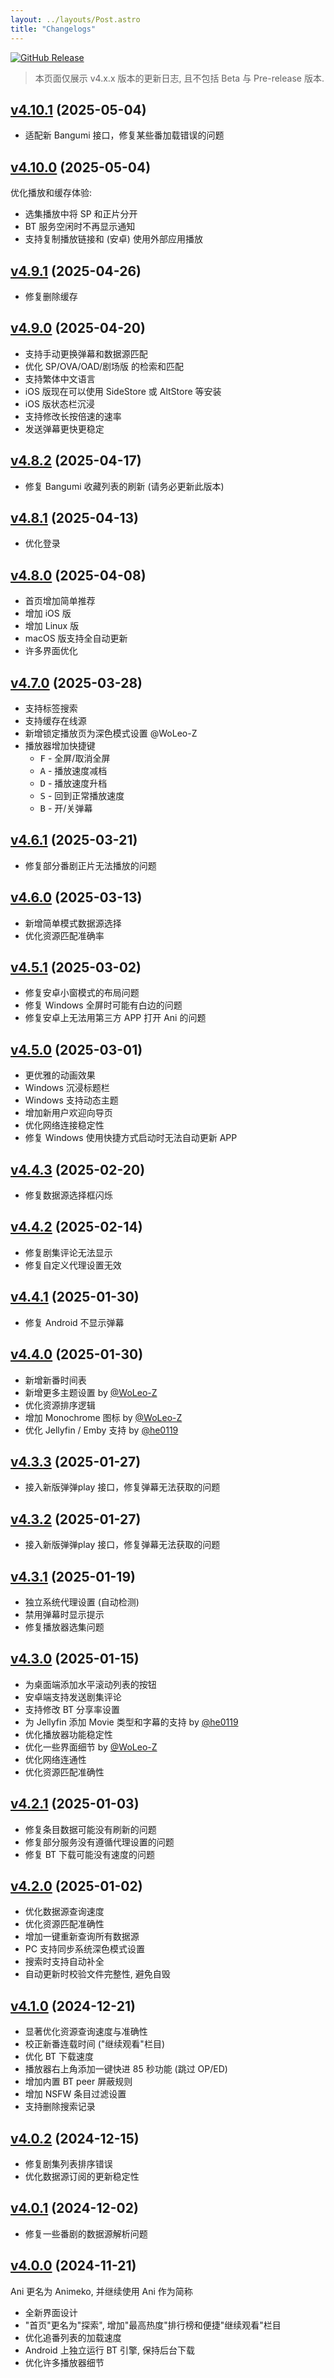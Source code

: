 ```yaml
---
layout: ../layouts/Post.astro
title: "Changelogs"
---
```


[![GitHub Release](https://img.shields.io/github/v/release/open-ani/animeko?sort=semver&display_name=tag&style=flat-square)](https://github.com/open-ani/animeko/releases/latest)

> 本页面仅展示 v4.x.x 版本的更新日志, 且不包括 Beta 与 Pre-release 版本.

## [v4.10.1](https://github.com/open-ani/animeko/releases/tag/v4.10.1) (2025-05-04)

- 适配新 Bangumi 接口，修复某些番加载错误的问题

## [v4.10.0](https://github.com/open-ani/animeko/releases/tag/v4.10.0) (2025-05-04)

优化播放和缓存体验:

- 选集播放中将 SP 和正片分开
- BT 服务空闲时不再显示通知
- 支持复制播放链接和 (安卓) 使用外部应用播放

## [v4.9.1](https://github.com/open-ani/animeko/releases/tag/v4.9.1) (2025-04-26)

- 修复删除缓存

## [v4.9.0](https://github.com/open-ani/animeko/releases/tag/v4.9.0) (2025-04-20)

- 支持手动更换弹幕和数据源匹配
- 优化 SP/OVA/OAD/剧场版 的检索和匹配
- 支持繁体中文语言
- iOS 版现在可以使用 SideStore 或 AltStore 等安装
- iOS 版状态栏沉浸
- 支持修改长按倍速的速率
- 发送弹幕更快更稳定

## [v4.8.2](https://github.com/open-ani/animeko/releases/tag/v4.8.2) (2025-04-17)

- 修复 Bangumi 收藏列表的刷新 (请务必更新此版本)

## [v4.8.1](https://github.com/open-ani/animeko/releases/tag/v4.8.1) (2025-04-13)

- 优化登录

## [v4.8.0](https://github.com/open-ani/animeko/releases/tag/v4.8.0) (2025-04-08)

- 首页增加简单推荐
- 增加 iOS 版
- 增加 Linux 版
- macOS 版支持全自动更新
- 许多界面优化

## [v4.7.0](https://github.com/open-ani/animeko/releases/tag/v4.7.0) (2025-03-28)

- 支持标签搜索
- 支持缓存在线源
- 新增锁定播放页为深色模式设置 @WoLeo-Z
- 播放器增加快捷键
  + <kbd>F</kbd> - 全屏/取消全屏
  + <kbd>A</kbd> - 播放速度减档
  + <kbd>D</kbd> - 播放速度升档
  + <kbd>S</kbd> - 回到正常播放速度
  + <kbd>B</kbd> - 开/关弹幕

## [v4.6.1](https://github.com/open-ani/animeko/releases/tag/v4.6.1) (2025-03-21)

- 修复部分番剧正片无法播放的问题

## [v4.6.0](https://github.com/open-ani/animeko/releases/tag/v4.6.0) (2025-03-13)

- 新增简单模式数据源选择
- 优化资源匹配准确率

## [v4.5.1](https://github.com/open-ani/animeko/releases/tag/v4.5.1) (2025-03-02)

- 修复安卓小窗模式的布局问题
- 修复 Windows 全屏时可能有白边的问题
- 修复安卓上无法用第三方 APP 打开 Ani 的问题

## [v4.5.0](https://github.com/open-ani/animeko/releases/tag/v4.5.0) (2025-03-01)

- 更优雅的动画效果
- Windows 沉浸标题栏
- Windows 支持动态主题
- 增加新用户欢迎向导页
- 优化网络连接稳定性
- 修复 Windows 使用快捷方式启动时无法自动更新 APP

## [v4.4.3](https://github.com/open-ani/animeko/releases/tag/v4.4.3) (2025-02-20)

- 修复数据源选择框闪烁

## [v4.4.2](https://github.com/open-ani/animeko/releases/tag/v4.4.2) (2025-02-14)

- 修复剧集评论无法显示
- 修复自定义代理设置无效

## [v4.4.1](https://github.com/open-ani/animeko/releases/tag/v4.4.1) (2025-01-30)

- 修复 Android 不显示弹幕

## [v4.4.0](https://github.com/open-ani/animeko/releases/tag/v4.4.0) (2025-01-30)

- 新增新番时间表
- 新增更多主题设置 by [@WoLeo-Z](https://github.com/WoLeo-Z)
- 优化资源排序逻辑
- 增加 Monochrome 图标 by [@WoLeo-Z](https://github.com/WoLeo-Z)
- 优化 Jellyfin / Emby 支持 by [@he0119](https://github.com/he0119)

## [v4.3.3](https://github.com/open-ani/animeko/releases/tag/v4.3.3) (2025-01-27)

- 接入新版弹弹play 接口，修复弹幕无法获取的问题

## [v4.3.2](https://github.com/open-ani/animeko/releases/tag/v4.3.2) (2025-01-27)

- 接入新版弹弹play 接口，修复弹幕无法获取的问题

## [v4.3.1](https://github.com/open-ani/animeko/releases/tag/v4.3.1) (2025-01-19)

- 独立系统代理设置 (自动检测)
- 禁用弹幕时显示提示
- 修复播放器选集问题

## [v4.3.0](https://github.com/open-ani/animeko/releases/tag/v4.3.0) (2025-01-15)

- 为桌面端添加水平滚动列表的按钮
- 安卓端支持发送剧集评论
- 支持修改 BT 分享率设置
- 为 Jellyfin 添加 Movie 类型和字幕的支持 by [@he0119](https://github.com/he0119)
- 优化播放器功能稳定性
- 优化一些界面细节 by [@WoLeo-Z](https://github.com/WoLeo-Z)
- 优化网络连通性
- 优化资源匹配准确性

## [v4.2.1](https://github.com/open-ani/animeko/releases/tag/v4.2.1) (2025-01-03)

- 修复条目数据可能没有刷新的问题
- 修复部分服务没有遵循代理设置的问题
- 修复 BT 下载可能没有速度的问题

## [v4.2.0](https://github.com/open-ani/animeko/releases/tag/v4.2.0) (2025-01-02)

- 优化数据源查询速度
- 优化资源匹配准确性
- 增加一键重新查询所有数据源
- PC 支持同步系统深色模式设置
- 搜索时支持自动补全
- 自动更新时校验文件完整性, 避免自毁

## [v4.1.0](https://github.com/open-ani/animeko/releases/tag/v4.1.0) (2024-12-21)

- 显著优化资源查询速度与准确性
- 校正新番连载时间 ("继续观看"栏目)
- 优化 BT 下载速度
- 播放器右上角添加一键快进 85 秒功能 (跳过 OP/ED)
- 增加内置 BT peer 屏蔽规则
- 增加 NSFW 条目过滤设置
- 支持删除搜索记录

## [v4.0.2](https://github.com/open-ani/animeko/releases/tag/v4.0.2) (2024-12-15)

- 修复剧集列表排序错误
- 优化数据源订阅的更新稳定性

## [v4.0.1](https://github.com/open-ani/animeko/releases/tag/v4.0.1) (2024-12-02)

- 修复一些番剧的数据源解析问题

## [v4.0.0](https://github.com/open-ani/animeko/releases/tag/v4.0.0) (2024-11-21)

Ani 更名为 Animeko, 并继续使用 Ani 作为简称

- 全新界面设计
- "首页"更名为"探索", 增加"最高热度"排行榜和便捷"继续观看"栏目
- 优化追番列表的加载速度
- Android 上独立运行 BT 引擎, 保持后台下载
- 优化许多播放器细节
